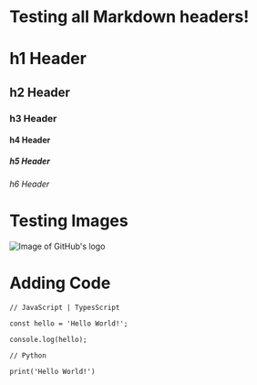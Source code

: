 # Testing all Markdown headers!

# h1 Header
## h2 Header
### h3 Header
#### h4 Header
##### h5 Header 
###### h6 Header

# Testing Images

![Image of GitHub's logo](https://github.githubassets.com/assets/GitHub-Mark-ea2971cee799.png)

# Adding Code

```
// JavaScript | TypesScript

const hello = 'Hello World!';

console.log(hello);
```


```
// Python

print('Hello World!')
```
